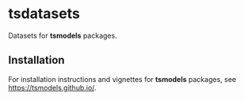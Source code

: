 # tsdatasets
Datasets for **tsmodels** packages.

## Installation

For installation instructions and vignettes for **tsmodels** packages, see https://tsmodels.github.io/.